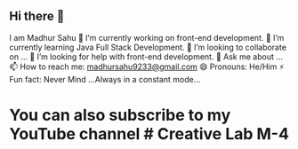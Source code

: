 ## Hi there 👋

<!--
**madhur9233/madhur9233** is a ✨ _special_ ✨ repository because its `README.md` (this file) appears on your GitHub profile.

Here are some ideas to get you started:

- 🔭 I’m currently working on ...
- 🌱 I’m currently learning ...
- 👯 I’m looking to collaborate on ...
- 🤔 I’m looking for help with ...
- 💬 Ask me about ...
- 📫 How to reach me: ...
- 😄 Pronouns: ...
- ⚡ Fun fact: ...
-->
I am Madhur Sahu
🔭 I’m currently working on front-end development.
🌱 I’m currently learning Java Full Stack Development.
👯 I’m looking to collaborate on ...
🤔 I’m looking for help with front-end development.
💬 Ask me about ...
📫 How to reach me: madhursahu9233@gmail.com
😄 Pronouns: He/Him
⚡ Fun fact: Never Mind ...Always in a constant mode...
# You can also subscribe to my YouTube channel  # Creative Lab M-4
